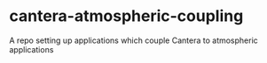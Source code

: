 # cantera-atmospheric-coupling
A repo setting up applications which couple Cantera to atmospheric applications
